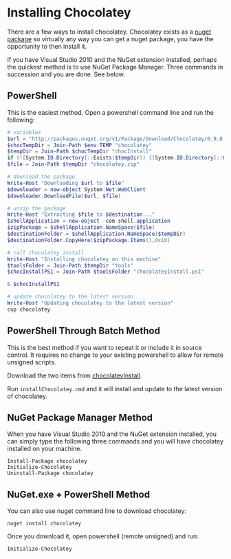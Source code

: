 # Installing Chocolatey
There are a few ways to install chocolatey. Chocolatey exists as a [nuget package](http://nuget.org/list/packages/chocolatey) so virtually any way you can get a nuget package, you have the opportunity to then install it.  

If you have Visual Studio 2010 and the NuGet extension installed, perhaps the quickest method is to use NuGet Package Manager. Three commands in succession and you are done. See below.  

## PowerShell
This is the easiest method. Open a powershell command line and run the following:  
  
```powershell
# variables
$url = "http://packages.nuget.org/v1/Package/Download/Chocolatey/0.9.8.4"
$chocTempDir = Join-Path $env:TEMP "chocolatey"
$tempDir = Join-Path $chocTempDir "chocInstall"
if (![System.IO.Directory]::Exists($tempDir)) {[System.IO.Directory]::CreateDirectory($tempDir)}
$file = Join-Path $tempDir "chocolatey.zip"

# download the package
Write-Host "Downloading $url to $file"
$downloader = new-object System.Net.WebClient
$downloader.DownloadFile($url, $file)

# unzip the package
Write-Host "Extracting $file to $destination..."
$shellApplication = new-object -com shell.application 
$zipPackage = $shellApplication.NameSpace($file) 
$destinationFolder = $shellApplication.NameSpace($tempDir) 
$destinationFolder.CopyHere($zipPackage.Items(),0x10)

# call chocolatey install
Write-Host "Installing chocolatey on this machine"
$toolsFolder = Join-Path $tempDir "tools"
$chocInstallPS1 = Join-Path $toolsFolder "chocolateyInstall.ps1"

& $chocInstallPS1

# update chocolatey to the latest version
Write-Host "Updating chocolatey to the latest version"
cup chocolatey
```
  
## PowerShell Through Batch Method
This is the best method if you want to repeat it or include it in source control. It requires no change to your existing powershell to allow for remote unsigned scripts.  

Download the two items from [chocolateyInstall](https://github.com/ferventcoder/chocolatey/tree/master/chocolateyInstall).  
  
Run `installChocolatey.cmd` and it will install and update to the latest version of chocolatey.  
  
## NuGet Package Manager Method
  
When you have Visual Studio 2010 and the NuGet extension installed, you can simply type the following three commands and you will have chocolatey installed on your machine.  
  
 `Install-Package chocolatey`  
 `Initialize-Chocolatey`  
 `Uninstall-Package chocolatey`  

## NuGet.exe + PowerShell Method

You can also use nuget command line to download chocolatey:  
  
 `nuget install chocolatey`  
  
Once you download it, open powershell (remote unsigned) and run:  

 `Initialize-Chocolatey`
